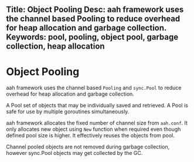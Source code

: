 Title: Object Pooling
Desc: aah framework uses the channel based Pooling to reduce overhead for heap allocation and garbage collection.
Keywords: pool, pooling, object pool, garbage collection, heap allocation
---
# Object Pooling

aah framework uses the channel based `Pooling` and `sync.Pool` to reduce overhead for heap allocation and garbage collection.

A Pool set of objects that may be individually saved and retrieved. A Pool is safe for use by multiple goroutines simultaneously.

aah framework allocates the fixed number of channel size from `aah.conf`. It only allocates new object using `New` function when required even though defined pool size is higher. It effectively reuses the objects from pool.

Channel pooled objects are not removed during garbage collection, however sync.Pool objects may get collected by the GC.
